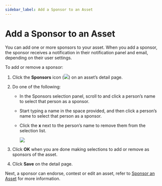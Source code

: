 ```yaml
---
sidebar_label: Add a Sponsor to an Asset
---
```


# Add a Sponsor to an Asset

You can add one or more sponsors to your asset. When you add a sponsor,
the sponsor receives a notification in their notification panel and
email, depending on their user settings.

To add or remove a sponsor:

1.  Click the **Sponsors** icon
    (![](Resources/Images/sponsors_icon.png)) on an asset’s detail page.

2.  Do one of the following:
    
      - In the Sponsors selection panel, scroll to and click a person’s
        name to select that person as a sponsor.
    
      - Start typing a name in the space provided, and then click a
        person’s name to select that person as a sponsor.
    
    <!-- end list -->
    
      - Click the **x** next to the person’s name to remove them from
        the selection list.
        
        ![](Resources/Images/Sponsors_Panel.png)

3.  Click **OK** when you are done making selections to add or remove as
    sponsors of the asset.

4.  Click **Save** on the detail page.

Next, a sponsor can endorse, contest or edit an asset, refer to [Sponsor
an Asset](Sponsor_an_Asset.md) for more information.
